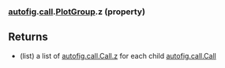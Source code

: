 ### [autofig](autofig.md).[call](autofig.call.md).[PlotGroup](autofig.call.PlotGroup.md).z (property)




Returns
---------
* (list) a list of  [autofig.call.Call.z](autofig.call.Call.z.md) for each child
    [autofig.call.Call](autofig.call.Call.md)

